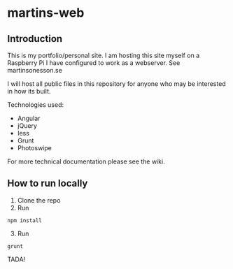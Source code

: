 martins-web
==========

## Introduction

This is my portfolio/personal site. I am hosting this site myself on a Raspberry Pi I have configured to work as a webserver. See martinsonesson.se

I will host all public files in this repository for anyone who may be interested in how its built.

Technologies used:

+ Angular
+ jQuery
+ less
+ Grunt
+ Photoswipe

For more technical documentation please see the wiki.

## How to run locally

1. Clone the repo
2. Run

```
npm install
```

3. Run

```
grunt
```

TADA!
